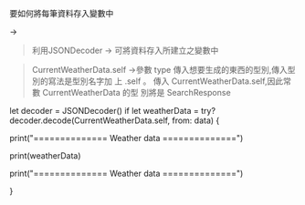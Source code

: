 要如何將每筆資料存入變數中

->
>利用JSONDecoder ->  可將資料存入所建立之變數中

>CurrentWeatherData.self ->參數 type 傳入想要生成的東⻄的型別,傳入型別的寫法是型別名字加
上 .self 。 傳入 CurrentWeatherData.self,因此常數 CurrentWeatherData 的型
別將是 SearchResponse

let decoder = JSONDecoder()
if let weatherData = try? decoder.decode(CurrentWeatherData.self, from: data) {

print("============== Weather data ==============")

print(weatherData)

print("============== Weather data ==============")

}